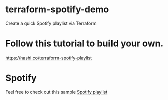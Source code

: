 # terraform-spotify-demo
Create a quick Spotify playlist via Terraform

# Follow this tutorial to build your own.
https://hashi.co/terraform-spotify-playlist

# Spotify
Feel free to check out this sample [Spotify playlist](https://open.spotify.com/playlist/4CfMFNx4UKfjL4rVqL755e)
